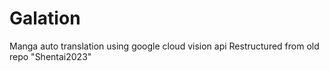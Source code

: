 # Galation
Manga auto translation using google cloud vision api
Restructured from old repo "Shentai2023"

